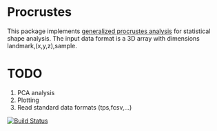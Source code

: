 # Procrustes

This package implements [generalized procrustes analysis](https://en.wikipedia.org/wiki/Procrustes_analysis#Generalized_Procrustes_analysis_.28GPA.29) for statistical shape analysis.  The input  data format is a 3D array with dimensions landmark,(x,y,z),sample.

# TODO

1. PCA analysis
2. Plotting
3. Read standard data formats (tps,fcsv,...)

[![Build Status](https://travis-ci.org/re-young/Procrustes.jl.svg?branch=master)](https://travis-ci.org/re-young/Procrustes.jl)
